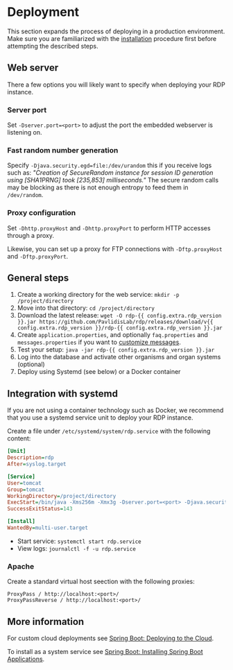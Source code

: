 # Deployment

This section expands the process of deploying in a production environment. Make sure you are familiarized with the
[installation](/installation) procedure first before attempting the described steps.

## Web server

There a few options you will likely want to specify when deploying your RDP instance.

### Server port

Set `-Dserver.port=<port>` to adjust the port the embedded webserver is listening on.

### Fast random number generation

Specify `-Djava.security.egd=file:/dev/urandom` this if you receive logs such as: _"Creation of SecureRandom instance for
session ID generation using [SHA1PRNG] took [235,853] milliseconds."_ The secure random calls may be blocking as there is
not enough entropy to feed them in `/dev/random`.

### Proxy configuration

Set `-Dhttp.proxyHost` and `-Dhttp.proxyPort` to perform HTTP accesses through a proxy.

Likewise, you can set up a proxy for FTP connections with `-Dftp.proxyHost` and `-Dftp.proxyPort`.

## General steps

1. Create a working directory for the web service: `mkdir -p /project/directory`
2. Move into that directory: `cd /project/directory`
3. Download the latest release: `wget -O rdp-{{ config.extra.rdp_version }}.jar https://github.com/PavlidisLab/rdp/releases/download/v{{ config.extra.rdp_version }}/rdp-{{ config.extra.rdp_version }}.jar`
4. Create `application.properties`, and optionally `faq.properties` and
   `messages.properties` if you want to [customize messages](customization.md#customizing-the-applications-messages).
5. Test your setup: `java -jar rdp-{{ config.extra.rdp_version }}.jar`
6. Log into the database and activate other organisms and organ systems (optional)
7. Deploy using Systemd (see below) or a Docker container

## Integration with systemd

If you are not using a container technology such as Docker, we recommend that
you use a systemd service unit to deploy your RDP instance.

Create a file under `/etc/systemd/system/rdp.service` with the following
content:

```Ini
[Unit]
Description=rdp
After=syslog.target

[Service]
User=tomcat
Group=tomcat
WorkingDirectory=/project/directory
ExecStart=/bin/java -Xms256m -Xmx3g -Dserver.port=<port> -Djava.security.egd=file:/dev/urandom -jar rdp-{{ config.extra.rdp_version }}.jar
SuccessExitStatus=143

[Install]
WantedBy=multi-user.target
```

* Start service: `systemctl start rdp.service`
* View logs: `journalctl -f -u rdp.service`

### Apache

Create a standard virtual host seection with the following proxies:

```
ProxyPass / http://localhost:<port>/
ProxyPassReverse / http://localhost:<port>/
```

## More information

For custom cloud deployments see [Spring Boot: Deploying to the Cloud](https://docs.spring.io/spring-boot/docs/current/reference/html/cloud-deployment.html).

To install as a system service see [Spring Boot: Installing Spring Boot Applications](https://docs.spring.io/spring-boot/docs/current/reference/html/deployment-install.html).
